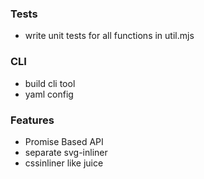 ### Tests

-   write unit tests for all functions in util.mjs

### CLI

-   build cli tool
-   yaml config

### Features

-   Promise Based API
-   separate svg-inliner
-   cssinliner like juice
